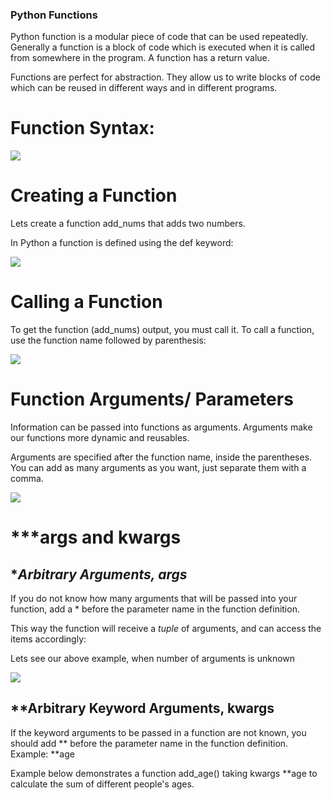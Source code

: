 
### Python Functions

Python function is a modular piece of code that can be used repeatedly. Generally a function is a block of code which is executed when it is called from somewhere in the program. A function has a return value.

Functions are perfect for abstraction. They allow us to write blocks of code which can be reused in different ways and in different programs.

# **Function Syntax:**

![](https://lh5.googleusercontent.com/7sB8ud3rV7zffrRsN7JXJqiVt7CYyWNe9nw4ZI2tAKPXjTXWRtntVzZL8-CFrLnYgysxfDelVB7FuSXPHUL3P6EQdourl-jACq2_ppq3lXDNDnruc_uIb31Q867R3ZB9mgdEyWfTt0XStMdwNzglqF8)

# **Creating a Function**

Lets create a function add_nums that adds two numbers.

In Python a function is defined using the def keyword:

![](https://lh5.googleusercontent.com/b3Jaf9dj7-jUG2u7jYdwh6pYZy1REQPXxoXTwkZadbPLR21KCbJbMSX_8XkK4inzg-cOUBiTOVu1XerarMkoCsqqnjPwncufN_KaVr6sTr_V6rkBCNsUWoHBEexqxtKFHpi5PGSCNig6NhVL07jixQs)

# **Calling a Function**

To get the function (add_nums) output, you must call it. To call a function, use the function name followed by parenthesis:

![](https://lh5.googleusercontent.com/-3E3vbx1UCuR6Num6BtTBN9P_EHZGp4Mp6LvClxDnZYk18aHns0ODN5a8MmgmMvUkcchSJPyRyMOhezXo9FY9TXMMyi5hMc4NAAtHatregnXgtlmcMJbL_kJ-HqQxjTNqtVuCE6nT2jDNg4OmKt8zj4)

# **Function Arguments/ Parameters**

Information can be passed into functions as arguments. Arguments make our functions more dynamic and reusables.

Arguments are specified after the function name, inside the parentheses. You can add as many arguments as you want, just separate them with a comma.

![](https://lh5.googleusercontent.com/MkJ5Z60jrjfcgQDN_k8yR7twZyonU8_o_turgE2oQlVcuod9BjJDOxYDkbngR3HW2ToPbOXLo2ZGldcHMT_ZOBD9J6oDPCX52GvJVchGa1TMZcFK1zzy8jspx-qaPVyBi9iYmx0D8Ns-_ebjH11jDLo)

# ***args and **kwargs**

## **Arbitrary Arguments, *args**

If you do not know how many arguments that will be passed into your function, add a * before the parameter name in the function definition.

This way the function will receive a _tuple_ of arguments, and can access the items accordingly:

Lets see our above example, when number of arguments is unknown

![](https://lh4.googleusercontent.com/ovjYAwYf6rWr0bn4F6qYW5o7lXzHUw16AHajg2INiiuJmO-5-9oX5l0f8yEPSHuig5QS4pgrsH2y9txYdj3B0jksiwsFzkVtmLRUUipPhVZjAmW8Id7klrcuNXqigv5nK7SCgMA8jXXJQTQylHJ-wxM)

## **Arbitrary Keyword Arguments, **kwargs**

If the keyword arguments to be passed in a function are not known, you should add ** before the parameter name in the function definition. Example: **age

Example below demonstrates a function add_age() taking kwargs **age to calculate the sum of different people's ages.